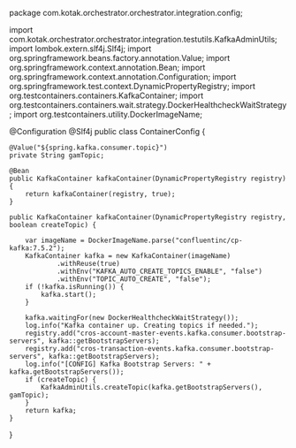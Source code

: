 package com.kotak.orchestrator.orchestrator.integration.config;

import com.kotak.orchestrator.orchestrator.integration.testutils.KafkaAdminUtils;
import lombok.extern.slf4j.Slf4j;
import org.springframework.beans.factory.annotation.Value;
import org.springframework.context.annotation.Bean;
import org.springframework.context.annotation.Configuration;
import org.springframework.test.context.DynamicPropertyRegistry;
import org.testcontainers.containers.KafkaContainer;
import org.testcontainers.containers.wait.strategy.DockerHealthcheckWaitStrategy;
import org.testcontainers.utility.DockerImageName;

@Configuration
@Slf4j
public class ContainerConfig {

    @Value("${spring.kafka.consumer.topic}")
    private String gamTopic;

    @Bean
    public KafkaContainer kafkaContainer(DynamicPropertyRegistry registry) {
        return kafkaContainer(registry, true);
    }

    public KafkaContainer kafkaContainer(DynamicPropertyRegistry registry, boolean createTopic) {

        var imageName = DockerImageName.parse("confluentinc/cp-kafka:7.5.2");
        KafkaContainer kafka = new KafkaContainer(imageName)
                .withReuse(true)
                .withEnv("KAFKA_AUTO_CREATE_TOPICS_ENABLE", "false")
                .withEnv("TOPIC_AUTO_CREATE", "false");
        if (!kafka.isRunning()) {
            kafka.start();
        }

        kafka.waitingFor(new DockerHealthcheckWaitStrategy());
        log.info("Kafka container up. Creating topics if needed.");
        registry.add("cros-account-master-events.kafka.consumer.bootstrap-servers", kafka::getBootstrapServers);
        registry.add("cros-transaction-events.kafka.consumer.bootstrap-servers", kafka::getBootstrapServers);
        log.info("[CONFIG] Kafka Bootstrap Servers: " + kafka.getBootstrapServers());
        if (createTopic) {
            KafkaAdminUtils.createTopic(kafka.getBootstrapServers(), gamTopic);
        }
        return kafka;
    }

}
